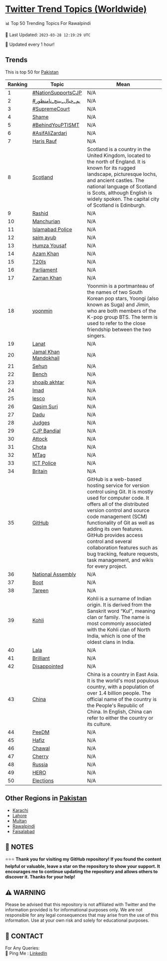 [Twitter Trend Topics (Worldwide)](https://github.com/ErcinDedeoglu/Twitter-Trend-Topics)
==========


📊 Top 50 Trending Topics For Rawalpindi

📆 Last Updated: `2023-03-28 12:19:29 UTC`

🔧 Updated every 1 hour!


## Trends

This is top 50 for [Pakistan](</Pakistan>)

| Ranking | Topic | Mean |
| ------- | ------------ | ------------ |
| 1 | [#NationSupportsCJP](http://twitter.com/search?q=%23NationSupportsCJP) | N/A |
| 2 | [#ہم_خیال_بینچ_نامنظور](http://twitter.com/search?q=%23%db%81%d9%85_%d8%ae%db%8c%d8%a7%d9%84_%d8%a8%db%8c%d9%86%da%86_%d9%86%d8%a7%d9%85%d9%86%d8%b8%d9%88%d8%b1) | N/A |
| 3 | [#SupremeCourt](http://twitter.com/search?q=%23SupremeCourt) | N/A |
| 4 | [Shame](http://twitter.com/search?q=Shame) | N/A |
| 5 | [#BehindYouPTISMT](http://twitter.com/search?q=%23BehindYouPTISMT) | N/A |
| 6 | [#AsifAliZardari](http://twitter.com/search?q=%23AsifAliZardari) | N/A |
| 7 | [Haris Rauf](http://twitter.com/search?q=Haris+Rauf) | N/A |
| 8 | [Scotland](http://twitter.com/search?q=Scotland) | Scotland is a country in the United Kingdom, located to the north of England. It is known for its rugged landscape, picturesque lochs, and ancient castles. The national language of Scotland is Scots, although English is widely spoken. The capital city of Scotland is Edinburgh. |
| 9 | [Rashid](http://twitter.com/search?q=Rashid) | N/A |
| 10 | [Manchurian](http://twitter.com/search?q=Manchurian) | N/A |
| 11 | [Islamabad Police](http://twitter.com/search?q=Islamabad+Police) | N/A |
| 12 | [saim ayub](http://twitter.com/search?q=saim+ayub) | N/A |
| 13 | [Humza Yousaf](http://twitter.com/search?q=Humza+Yousaf) | N/A |
| 14 | [Azam Khan](http://twitter.com/search?q=Azam+Khan) | N/A |
| 15 | [T20Is](http://twitter.com/search?q=T20Is) | N/A |
| 16 | [Parliament](http://twitter.com/search?q=Parliament) | N/A |
| 17 | [Zaman Khan](http://twitter.com/search?q=Zaman+Khan) | N/A |
| 18 | [yoonmin](http://twitter.com/search?q=yoonmin) | Yoonmin is a portmanteau of the names of two South Korean pop stars, Yoongi (also known as Suga) and Jimin, who are both members of the K-pop group BTS. The term is used to refer to the close friendship between the two singers. |
| 19 | [Lanat](http://twitter.com/search?q=Lanat) | N/A |
| 20 | [Jamal Khan Mandokhail](http://twitter.com/search?q=Jamal+Khan+Mandokhail) | N/A |
| 21 | [Sehun](http://twitter.com/search?q=Sehun) | N/A |
| 22 | [Bench](http://twitter.com/search?q=Bench) | N/A |
| 23 | [shoaib akhtar](http://twitter.com/search?q=shoaib+akhtar) | N/A |
| 24 | [Imad](http://twitter.com/search?q=Imad) | N/A |
| 25 | [lesco](http://twitter.com/search?q=lesco) | N/A |
| 26 | [Qasim Suri](http://twitter.com/search?q=Qasim+Suri) | N/A |
| 27 | [Dadu](http://twitter.com/search?q=Dadu) | N/A |
| 28 | [Judges](http://twitter.com/search?q=Judges) | N/A |
| 29 | [CJP Bandial](http://twitter.com/search?q=CJP+Bandial) | N/A |
| 30 | [Attock](http://twitter.com/search?q=Attock) | N/A |
| 31 | [Chota](http://twitter.com/search?q=Chota) | N/A |
| 32 | [MTag](http://twitter.com/search?q=MTag) | N/A |
| 33 | [ICT Police](http://twitter.com/search?q=ICT+Police) | N/A |
| 34 | [Britain](http://twitter.com/search?q=Britain) | N/A |
| 35 | [GitHub](http://twitter.com/search?q=GitHub) | GitHub is a web-based hosting service for version control using Git. It is mostly used for computer code. It offers all of the distributed version control and source code management (SCM) functionality of Git as well as adding its own features. GitHub provides access control and several collaboration features such as bug tracking, feature requests, task management, and wikis for every project. |
| 36 | [National Assembly](http://twitter.com/search?q=National+Assembly) | N/A |
| 37 | [Boot](http://twitter.com/search?q=Boot) | N/A |
| 38 | [Tareen](http://twitter.com/search?q=Tareen) | N/A |
| 39 | [Kohli](http://twitter.com/search?q=Kohli) | Kohli is a surname of Indian origin. It is derived from the Sanskrit word “Kul”, meaning clan or family. The name is most commonly associated with the Kohli clan of North India, which is one of the oldest clans in India. |
| 40 | [Lala](http://twitter.com/search?q=Lala) | N/A |
| 41 | [Brilliant](http://twitter.com/search?q=Brilliant) | N/A |
| 42 | [Disappointed](http://twitter.com/search?q=Disappointed) | N/A |
| 43 | [China](http://twitter.com/search?q=China) | China is a country in East Asia. It is the world's most populous country, with a population of over 1.4 billion people. The official name of the country is the People's Republic of China. In English, China can refer to either the country or its culture. |
| 44 | [PeeDM](http://twitter.com/search?q=PeeDM) | N/A |
| 45 | [Hafiz](http://twitter.com/search?q=Hafiz) | N/A |
| 46 | [Chawal](http://twitter.com/search?q=Chawal) | N/A |
| 47 | [Cherry](http://twitter.com/search?q=Cherry) | N/A |
| 48 | [Russia](http://twitter.com/search?q=Russia) | N/A |
| 49 | [HERO](http://twitter.com/search?q=HERO) | N/A |
| 50 | [Elections](http://twitter.com/search?q=Elections) | N/A |



## Other Regions in [Pakistan](</Pakistan>)

* [Karachi](</Pakistan/Karachi.md>)
* [Lahore](</Pakistan/Lahore.md>)
* [Multan](</Pakistan/Multan.md>)
* [Rawalpindi](</Pakistan/Rawalpindi.md>)
* [Faisalabad](</Pakistan/Faisalabad.md>)



## 📝 NOTES

⭐⭐⭐ **Thank you for visiting my GitHub repository! If you found the content helpful or valuable, leave a star on the repository to show your support. It encourages me to continue updating the repository and allows others to discover it. Thanks for your help!**


## ⚠️ WARNING

Please be advised that this repository is not affiliated with Twitter and the information provided is for informational purposes only. We are not responsible for any legal consequences that may arise from the use of this information. Use at your own risk and solely for educational purposes.


## 📨 CONTACT

 For Any Queries:  
            🏓 Ping Me : [LinkedIn](https://www.linkedin.com/in/ercindedeoglu/)
